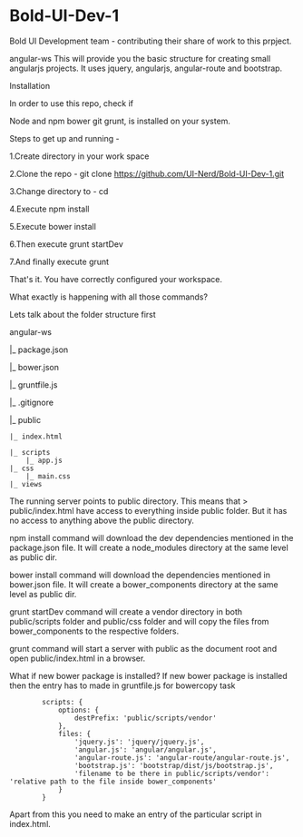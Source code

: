 # Bold-UI-Dev-1
Bold UI Development team - contributing their share of work to this prpject.

angular-ws
This will provide you the basic structure for creating small angularjs projects. It uses jquery, angularjs, angular-route and bootstrap.

Installation

In order to use this repo, check if

Node and npm
bower
git
grunt, is installed on your system. 

Steps to get up and running -

1.Create directory in your work space <project dir>

2.Clone the repo - git clone https://github.com/UI-Nerd/Bold-UI-Dev-1.git

3.Change directory to <project dir> - cd <project dir>

4.Execute npm install

5.Execute bower install

6.Then execute grunt startDev

7.And finally execute grunt

That's it. You have correctly configured your workspace.

What exactly is happening with all those commands?

Lets talk about the folder structure first

angular-ws

|_ package.json

|_ bower.json

|_ gruntfile.js

|_ .gitignore

|_ public

    |_ index.html
    
    |_ scripts
        |_ app.js
    |_ css
        |_ main.css
    |_ views
    
The running server points to public directory. This means that > public/index.html have access to everything inside public folder. But it has no access to anything above the public directory.

npm install command will download the dev dependencies mentioned in the package.json file. It will create a node_modules directory at the same level as public dir.

bower install command will download the dependencies mentioned in bower.json file. It will create a bower_components directory at the same level as public dir.

grunt startDev command will create a vendor directory in both public/scripts folder and public/css folder and will copy the files from bower_components to the respective folders.

grunt command will start a server with public as the document root and open public/index.html in a browser.

What if new bower package is installed?
If new bower package is installed then the entry has to made in gruntfile.js for bowercopy task

            scripts: {
                options: {
                    destPrefix: 'public/scripts/vendor'
                },
                files: {
                    'jquery.js': 'jquery/jquery.js',
                    'angular.js': 'angular/angular.js',
                    'angular-route.js': 'angular-route/angular-route.js',
                    'bootstrap.js': 'bootstrap/dist/js/bootstrap.js',
                    'filename to be there in public/scripts/vendor': 'relative path to the file inside bower_components'
                }
            }
            
Apart from this you need to make an entry of the particular script in index.html.

